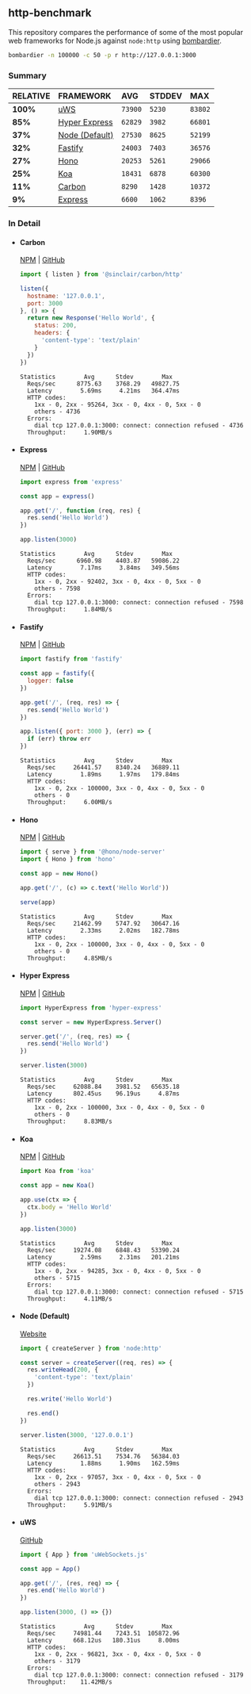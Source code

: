 ## http-benchmark

This repository compares the performance of some of the most popular web frameworks for Node.js against `node:http` using [bombardier](https://github.com/codesenberg/bombardier).

```bash
bombardier -n 100000 -c 50 -p r http://127.0.0.1:3000
```

### Summary

| RELATIVE | FRAMEWORK | AVG | STDDEV | MAX |
| :--- | :--- | :--- | :--- | :--- |
| **100%** | [uWS](#uws) | `73900` | `5230` | `83802` |
| **85%** | [Hyper Express](#hyper-express) | `62829` | `3982` | `66801` |
| **37%** | [Node (Default)](#node-default) | `27530` | `8625` | `52199` |
| **32%** | [Fastify](#fastify) | `24003` | `7403` | `36576` |
| **27%** | [Hono](#hono) | `20253` | `5261` | `29066` |
| **25%** | [Koa](#koa) | `18431` | `6878` | `60300` |
| **11%** | [Carbon](#carbon) | `8290` | `1428` | `10372` |
| **9%** | [Express](#express) | `6600` | `1062` | `8396` |


### In Detail

- #### Carbon
  [NPM](https://npmjs.com/@sinclair/carbon) | [GitHub](https://github.com/sinclairzx81/carbon)
  ```js
  import { listen } from '@sinclair/carbon/http'

  listen({
    hostname: '127.0.0.1',
    port: 3000
  }, () => {
    return new Response('Hello World', {
      status: 200,
      headers: {
        'content-type': 'text/plain'
      }
    })
  })
  ```

  ```
  Statistics        Avg      Stdev        Max
    Reqs/sec      8775.63    3768.29   49827.75
    Latency        5.69ms     4.21ms   364.47ms
    HTTP codes:
      1xx - 0, 2xx - 95264, 3xx - 0, 4xx - 0, 5xx - 0
      others - 4736
    Errors:
      dial tcp 127.0.0.1:3000: connect: connection refused - 4736
    Throughput:     1.90MB/s
  ```

- #### Express
  [NPM](https://npmjs.com/express) | [GitHub](https://github.com/expressjs/express)
  ```js
  import express from 'express'

  const app = express()

  app.get('/', function (req, res) {
    res.send('Hello World')
  })

  app.listen(3000)
  ```

  ```
  Statistics        Avg      Stdev        Max
    Reqs/sec      6960.98    4403.87   59086.22
    Latency        7.17ms     3.84ms   349.56ms
    HTTP codes:
      1xx - 0, 2xx - 92402, 3xx - 0, 4xx - 0, 5xx - 0
      others - 7598
    Errors:
      dial tcp 127.0.0.1:3000: connect: connection refused - 7598
    Throughput:     1.84MB/s
  ```

- #### Fastify
  [NPM](https://npmjs.com/fastify) | [GitHub](https://github.com/fastify/fastify)
  ```js
  import fastify from 'fastify'

  const app = fastify({
    logger: false
  })

  app.get('/', (req, res) => {
    res.send('Hello World')
  })

  app.listen({ port: 3000 }, (err) => {
    if (err) throw err
  })
  ```

  ```
  Statistics        Avg      Stdev        Max
    Reqs/sec     26441.57    8340.24   36889.11
    Latency        1.89ms     1.97ms   179.84ms
    HTTP codes:
      1xx - 0, 2xx - 100000, 3xx - 0, 4xx - 0, 5xx - 0
      others - 0
    Throughput:     6.00MB/s
  ```

- #### Hono
  [NPM](https://npmjs.com/hono) | [GitHub](https://github.com/honojs/hono)
  ```js
  import { serve } from '@hono/node-server'
  import { Hono } from 'hono'

  const app = new Hono()

  app.get('/', (c) => c.text('Hello World'))

  serve(app)
  ```

  ```
  Statistics        Avg      Stdev        Max
    Reqs/sec     21462.99    5747.92   30647.16
    Latency        2.33ms     2.02ms   182.78ms
    HTTP codes:
      1xx - 0, 2xx - 100000, 3xx - 0, 4xx - 0, 5xx - 0
      others - 0
    Throughput:     4.85MB/s
  ```

- #### Hyper Express
  [NPM](https://npmjs.com/hyper-express) | [GitHub](https://github.com/kartikk221/hyper-express)
  ```js
  import HyperExpress from 'hyper-express'

  const server = new HyperExpress.Server()

  server.get('/', (req, res) => {
    res.send('Hello World')
  })

  server.listen(3000)
  ```

  ```
  Statistics        Avg      Stdev        Max
    Reqs/sec     62088.84    3981.52   65635.18
    Latency      802.45us    96.19us     4.87ms
    HTTP codes:
      1xx - 0, 2xx - 100000, 3xx - 0, 4xx - 0, 5xx - 0
      others - 0
    Throughput:     8.83MB/s
  ```

- #### Koa
  [NPM](https://npmjs.com/koa) | [GitHub](https://github.com/koajs/koa)
  ```js
  import Koa from 'koa'

  const app = new Koa()

  app.use(ctx => {
    ctx.body = 'Hello World'
  })

  app.listen(3000)
  ```

  ```
  Statistics        Avg      Stdev        Max
    Reqs/sec     19274.08    6848.43   53390.24
    Latency        2.59ms     2.31ms   201.21ms
    HTTP codes:
      1xx - 0, 2xx - 94285, 3xx - 0, 4xx - 0, 5xx - 0
      others - 5715
    Errors:
      dial tcp 127.0.0.1:3000: connect: connection refused - 5715
    Throughput:     4.11MB/s
  ```

- #### Node (Default)
  [Website](https://nodejs.org/api/http.html)
  ```js
  import { createServer } from 'node:http'

  const server = createServer((req, res) => {
    res.writeHead(200, {
      'content-type': 'text/plain'
    })

    res.write('Hello World')

    res.end()
  })

  server.listen(3000, '127.0.0.1')
  ```

  ```
  Statistics        Avg      Stdev        Max
    Reqs/sec     26613.51    7534.76   56384.03
    Latency        1.88ms     1.90ms   162.59ms
    HTTP codes:
      1xx - 0, 2xx - 97057, 3xx - 0, 4xx - 0, 5xx - 0
      others - 2943
    Errors:
      dial tcp 127.0.0.1:3000: connect: connection refused - 2943
    Throughput:     5.91MB/s
  ```

- #### uWS
  [GitHub](https://github.com/uNetworking/uWebSockets.js)
  ```js
  import { App } from 'uWebSockets.js'

  const app = App()

  app.get('/', (res, req) => {
    res.end('Hello World')
  })

  app.listen(3000, () => {})
  ```

  ```
  Statistics        Avg      Stdev        Max
    Reqs/sec     74981.44    7243.51  105872.96
    Latency      668.12us   180.31us     8.00ms
    HTTP codes:
      1xx - 0, 2xx - 96821, 3xx - 0, 4xx - 0, 5xx - 0
      others - 3179
    Errors:
      dial tcp 127.0.0.1:3000: connect: connection refused - 3179
    Throughput:    11.42MB/s
  ```


